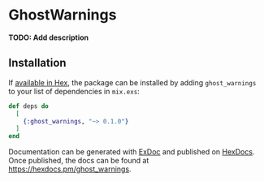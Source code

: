 # GhostWarnings

**TODO: Add description**

## Installation

If [available in Hex](https://hex.pm/docs/publish), the package can be installed
by adding `ghost_warnings` to your list of dependencies in `mix.exs`:

```elixir
def deps do
  [
    {:ghost_warnings, "~> 0.1.0"}
  ]
end
```

Documentation can be generated with [ExDoc](https://github.com/elixir-lang/ex_doc)
and published on [HexDocs](https://hexdocs.pm). Once published, the docs can
be found at <https://hexdocs.pm/ghost_warnings>.

